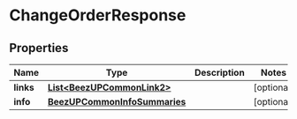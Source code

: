 
# ChangeOrderResponse

## Properties
Name | Type | Description | Notes
------------ | ------------- | ------------- | -------------
**links** | [**List&lt;BeezUPCommonLink2&gt;**](BeezUPCommonLink2.md) |  |  [optional]
**info** | [**BeezUPCommonInfoSummaries**](BeezUPCommonInfoSummaries.md) |  |  [optional]



